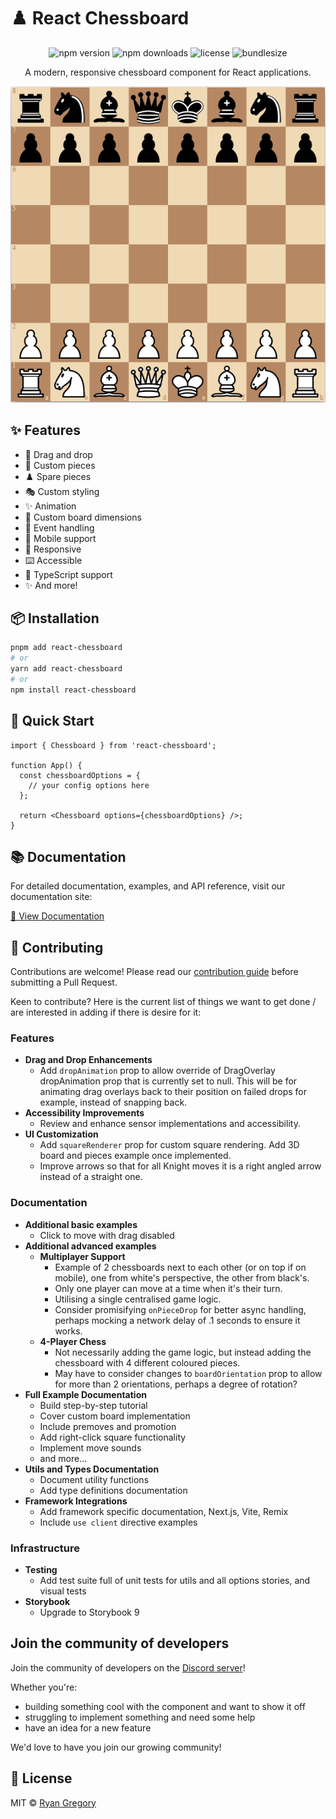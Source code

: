 # ♟️ React Chessboard

<div align="center">

![npm version](https://img.shields.io/npm/v/react-chessboard)
![npm downloads](https://img.shields.io/npm/dm/react-chessboard)
![license](https://img.shields.io/npm/l/react-chessboard)
![bundlesize](https://img.shields.io/bundlephobia/minzip/react-chessboard)

A modern, responsive chessboard component for React applications.

![chessboard](./docs/assets/chessboard.png)

</div>

## ✨ Features

- 🎯 Drag and drop
- 🎨 Custom pieces
- ♟️ Spare pieces
- 🎭 Custom styling
- ✨ Animation
- 📐 Custom board dimensions
- 🔄 Event handling
- 📱 Mobile support
- 📱 Responsive
- ⌨️ Accessible
- 🔷 TypeScript support
- ✨ And more!

## 📦 Installation

```bash
pnpm add react-chessboard
# or
yarn add react-chessboard
# or
npm install react-chessboard
```

## 🚀 Quick Start

```tsx
import { Chessboard } from 'react-chessboard';

function App() {
  const chessboardOptions = {
    // your config options here
  };

  return <Chessboard options={chessboardOptions} />;
}
```

## 📚 Documentation

For detailed documentation, examples, and API reference, visit our documentation site:

[📖 View Documentation](https://react-chessboard.vercel.app/)

## 🤝 Contributing

Contributions are welcome! Please read our [contribution guide](https://react-chessboard.vercel.app/?path=/docs/developers-contributing-to-react-chessboard--docs) before submitting a Pull Request.

Keen to contribute? Here is the current list of things we want to get done / are interested in adding if there is desire for it:

### Features

- **Drag and Drop Enhancements**
  - Add `dropAnimation` prop to allow override of DragOverlay dropAnimation prop that is currently set to null. This will be for animating drag overlays back to their position on failed drops for example, instead of snapping back.
- **Accessibility Improvements**
  - Review and enhance sensor implementations and accessibility.
- **UI Customization**
  - Add `squareRenderer` prop for custom square rendering. Add 3D board and pieces example once implemented.
  - Improve arrows so that for all Knight moves it is a right angled arrow instead of a straight one.

### Documentation

- **Additional basic examples**
  - Click to move with drag disabled
- **Additional advanced examples**
  - **Multiplayer Support**
    - Example of 2 chessboards next to each other (or on top if on mobile), one from white's perspective, the other from black's.
    - Only one player can move at a time when it's their turn.
    - Utilising a single centralised game logic.
    - Consider promisifying `onPieceDrop` for better async handling, perhaps mocking a network delay of .1 seconds to ensure it works.
  - **4-Player Chess**
    - Not necessarily adding the game logic, but instead adding the chessboard with 4 different coloured pieces.
    - May have to consider changes to `boardOrientation` prop to allow for more than 2 orientations, perhaps a degree of rotation?
- **Full Example Documentation**
  - Build step-by-step tutorial
  - Cover custom board implementation
  - Include premoves and promotion
  - Add right-click square functionality
  - Implement move sounds
  - and more...
- **Utils and Types Documentation**
  - Document utility functions
  - Add type definitions documentation
- **Framework Integrations**
  - Add framework specific documentation, Next.js, Vite, Remix
  - Include `use client` directive examples

### Infrastructure

- **Testing**
  - Add test suite full of unit tests for utils and all options stories, and visual tests
- **Storybook**
  - Upgrade to Storybook 9

## Join the community of developers

Join the community of developers on the [Discord server](https://discord.gg/mTBuwNSNn5)!

Whether you're:

- building something cool with the component and want to show it off
- struggling to implement something and need some help
- have an idea for a new feature

We'd love to have you join our growing community!

## 📄 License

MIT © [Ryan Gregory](https://github.com/Clariity)

